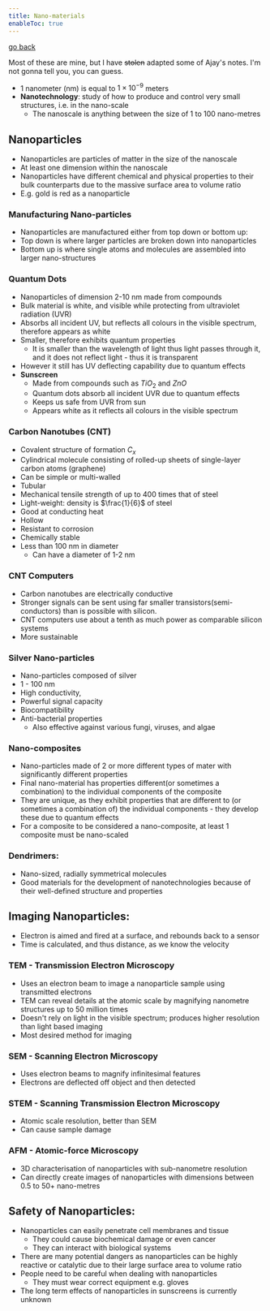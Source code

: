 ```yaml
---
title: Nano-materials
enableToc: true
---
```


[go back](11Subjects/11Chemistry.md)

Most of these are mine, but I have ~~stolen~~ adapted some of Ajay's notes. I'm not gonna tell you, you can guess.

- 1 nanometer (nm) is equal to $1 \times 10^{-9}$ meters
- **Nanotechnology**: study of how to produce and control very small structures, i.e. in the nano-scale
	- The nanoscale is anything between the size of 1 to 100 nano-metres

## Nanoparticles

- Nanoparticles are particles of matter in the size of the nanoscale
- At least one dimension within the nanoscale
- Nanoparticles have different chemical and physical properties to their bulk counterparts due to the massive surface area to volume ratio
- E.g. gold is red as a nanoparticle

### Manufacturing Nano-particles
- Nanoparticles are manufactured either from top down or bottom up:
- Top down is where larger particles are broken down into nanoparticles
- Bottom up is where single atoms and molecules are assembled into larger nano-structures

### Quantum Dots
- Nanoparticles of dimension 2-10 nm made from compounds
- Bulk material is white, and visible while protecting from ultraviolet radiation (UVR)
- Absorbs all incident UV, but reflects all colours in the visible spectrum, therefore appears as white
- Smaller, therefore exhibits quantum properties
	- It is smaller than the wavelength of light thus light passes through it, and it does not reflect light - thus it is transparent
- However it still has UV deflecting capability due to quantum effects
- **Sunscreen**
	- Made from compounds such as $TiO_2$ and $ZnO$
	- Quantum dots absorb all incident UVR due to quantum effects
	- Keeps us safe from UVR from sun
	- Appears white as it reflects all colours in the visible spectrum

### Carbon Nanotubes (CNT)
- Covalent structure of formation $C_x$
- Cylindrical molecule consisting of rolled-up sheets of single-layer carbon atoms (graphene)
- Can be simple or multi-walled
- Tubular
- Mechanical tensile strength of up to 400 times that of steel
- Light-weight: density is $\frac{1}{6}$ of steel
- Good at conducting heat
- Hollow
- Resistant to corrosion
- Chemically stable
- Less than 100 nm in diameter
	- Can have a diameter of 1-2 nm

### CNT Computers
- Carbon nanotubes are electrically conductive
- Stronger signals can be sent using far smaller transistors(semi-conductors) than is possible with silicon.
- CNT computers use about a tenth as much power as comparable silicon systems
- More sustainable

### Silver Nano-particles
- Nano-particles composed of silver
- 1 - 100 nm
- High conductivity, 
- Powerful signal capacity
- Biocompatibility
- Anti-bacterial properties
	- Also effective against various fungi, viruses, and algae

### Nano-composites
- Nano-particles made of 2 or more different types of mater with significantly different properties
- Final nano-material has properties different(or sometimes a combination) to the individual components of the composite
- They are unique, as they exhibit properties that are different to (or sometimes a combination of) the individual components - they develop these due to quantum effects
- For a composite to be considered a nano-composite, at least 1 composite must be nano-scaled

### Dendrimers:
-   Nano-sized, radially symmetrical molecules
-   Good materials for the development of nanotechnologies because of their well-defined structure and properties

## Imaging Nanoparticles:
- Electron is aimed and fired at a surface, and rebounds back to a sensor 
- Time is calculated, and thus distance, as we know the velocity

### TEM - Transmission Electron Microscopy
-   Uses an electron beam to image a nanoparticle sample using transmitted electrons
-   TEM can reveal details at the atomic scale by magnifying nanometre structures up to 50 million times
-   Doesn't rely on light in the visible spectrum; produces higher resolution than light based imaging
-   Most desired method for imaging

### SEM - Scanning Electron Microscopy
-   Uses electron beams to magnify infinitesimal features
-   Electrons are deflected off object and then detected

### STEM - Scanning Transmission Electron Microscopy
-   Atomic scale resolution, better than SEM
-   Can cause sample damage

### AFM - Atomic-force Microscopy
-   3D characterisation of nanoparticles with sub-nanometre resolution
-   Can directly create images of nanoparticles with dimensions between 0.5 to 50+ nano-metres


## Safety of Nanoparticles:
-   Nanoparticles can easily penetrate cell membranes and tissue
	-   They could cause biochemical damage or even cancer
	-   They can interact with biological systems
-   There are many potential dangers as nanoparticles can be highly reactive or catalytic due to their large surface area to volume ratio
-   People need to be careful when dealing with nanoparticles
	-   They must wear correct equipment e.g. gloves
-   The long term effects of nanoparticles in sunscreens is currently unknown